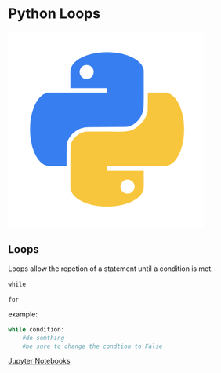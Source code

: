 # Python Loops

<img class="fragment" src="../images/Python-logo.png" width="400" height="400">



## Loops 

Loops allow the repetion of a statement until a condition is met.

`while`  <!-- .element: class="fragment" data-fragment-index="1" -->

`for`  <!-- .element: class="fragment" data-fragment-index="2" -->


example:
```python
while condition:
    #do somthing
    #be sure to change the condtion to False
```




[Jupyter Notebooks](http://localhost:8888/notebooks/Desktop/intro_python/08_loops.ipynb)